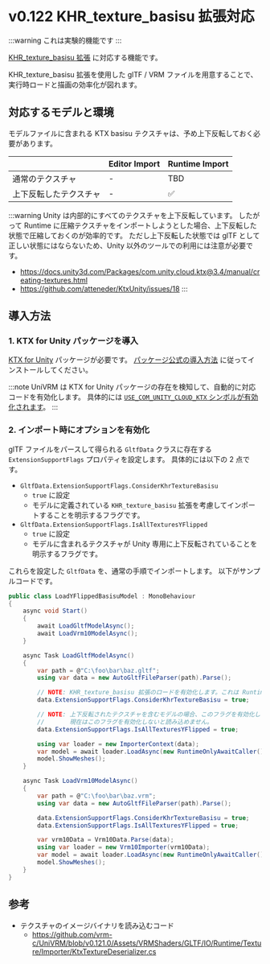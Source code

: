 # v0.122 KHR_texture_basisu 拡張対応

:::warning これは実験的機能です
:::

[KHR_texture_basisu 拡張](https://github.com/KhronosGroup/glTF/blob/main/extensions/2.0/Khronos/KHR_texture_basisu/README.md) に対応する機能です。

KHR_texture_basisu 拡張を使用した glTF / VRM ファイルを用意することで、実行時ロードと描画の効率化が図れます。

## 対応するモデルと環境

モデルファイルに含まれる KTX basisu テクスチャは、予め上下反転しておく必要があります。

|  | Editor Import | Runtime Import |
| --- | --- | --- |
| 通常のテクスチャ | - | TBD |
| 上下反転したテクスチャ | - | ✅ |

:::warning
Unity は内部的にすべてのテクスチャを上下反転しています。
したがって Runtime に圧縮テクスチャをインポートしようとした場合、上下反転した状態で圧縮しておくのが効率的です。
ただし上下反転した状態では glTF として正しい状態にはならないため、Unity 以外のツールでの利用には注意が必要です。

- https://docs.unity3d.com/Packages/com.unity.cloud.ktx@3.4/manual/creating-textures.html
- https://github.com/atteneder/KtxUnity/issues/18
:::

## 導入方法

### 1. KTX for Unity パッケージを導入
[KTX for Unity](https://docs.unity3d.com/Packages/com.unity.cloud.ktx@3.4/manual/index.html) パッケージが必要です。
[パッケージ公式の導入方法](https://docs.unity3d.com/Packages/com.unity.cloud.ktx@3.4/manual/get-started.html) に従ってインストールしてください。

:::note
UniVRM は KTX for Unity パッケージの存在を検知して、自動的に対応コードを有効化します。
具体的には [`USE_COM_UNITY_CLOUD_KTX` シンボルが有効化されます](https://github.com/vrm-c/UniVRM/blob/master/Assets/VRMShaders/GLTF/IO/Runtime/VRMShaders.GLTF.IO.Runtime.asmdef#L18)。
:::

### 2. インポート時にオプションを有効化
glTF ファイルをパースして得られる `GltfData` クラスに存在する `ExtensionSupportFlags` プロパティを設定します。
具体的には以下の 2 点です。

- `GltfData.ExtensionSupportFlags.ConsiderKhrTextureBasisu`
    - `true` に設定
    - モデルに定義されている `KHR_texture_basisu` 拡張を考慮してインポートすることを明示するフラグです。
- `GltfData.ExtensionSupportFlags.IsAllTexturesYFlipped`
    - `true` に設定
    - モデルに含まれるテクスチャが Unity 専用に上下反転されていることを明示するフラグです。

これらを設定した `GltfData` を、通常の手順でインポートします。
以下がサンプルコードです。

```csharp
public class LoadYFlippedBasisuModel : MonoBehaviour
{
    async void Start()
    {
        await LoadGltfModelAsync();
        await LoadVrm10ModelAsync();
    }

    async Task LoadGltfModelAsync()
    {
        var path = @"C:\foo\bar\baz.gltf";
        using var data = new AutoGltfFileParser(path).Parse();

        // NOTE: KHR_texture_basisu 拡張のロードを有効化します。これは Runtime でのみ有効です。
        data.ExtensionSupportFlags.ConsiderKhrTextureBasisu = true;

        // NOTE: 上下反転されたテクスチャを含むモデルの場合、このフラグを有効化します。
        //       現在はこのフラグを有効化しないと読み込めません。
        data.ExtensionSupportFlags.IsAllTexturesYFlipped = true;

        using var loader = new ImporterContext(data);
        var model = await loader.LoadAsync(new RuntimeOnlyAwaitCaller());
        model.ShowMeshes();
    }

    async Task LoadVrm10ModelAsync()
    {
        var path = @"C:\foo\bar\baz.vrm";
        using var data = new AutoGltfFileParser(path).Parse();

        data.ExtensionSupportFlags.ConsiderKhrTextureBasisu = true;
        data.ExtensionSupportFlags.IsAllTexturesYFlipped = true;

        var vrm10Data = Vrm10Data.Parse(data);
        using var loader = new Vrm10Importer(vrm10Data);
        var model = await loader.LoadAsync(new RuntimeOnlyAwaitCaller());
        model.ShowMeshes();
    }
}
```

## 参考

- テクスチャのイメージバイナリを読み込むコード
    - https://github.com/vrm-c/UniVRM/blob/v0.121.0/Assets/VRMShaders/GLTF/IO/Runtime/Texture/Importer/KtxTextureDeserializer.cs
